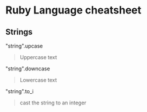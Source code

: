 # Ruby Language cheatsheet

## Strings
"string".upcase
> Uppercase text

"string".downcase
> Lowercase text

"string".to_i
> cast the string to an integer

